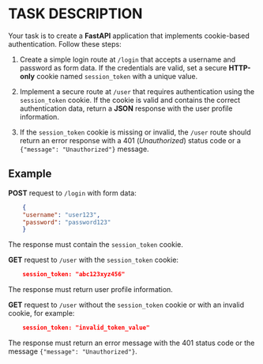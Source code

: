 # TASK DESCRIPTION

Your task is to create a **FastAPI** application that implements cookie-based authentication. Follow these steps:

1. Create a simple login route at `/login` that accepts a username and password as form data. If the credentials are valid, set a secure **HTTP-only** cookie named `session_token` with a unique value.

2. Implement a secure route at `/user` that requires authentication using the `session_token` cookie. If the cookie is valid and contains the correct authentication data, return a **JSON** response with the user profile information.

3. If the `session_token` cookie is missing or invalid, the `/user` route should return an error response with a 401 (*Unauthorized*) status code or a `{"message": "Unauthorized"}` message.

## Example

**POST** request to `/login` with form data:

```json
    {
    "username": "user123",
    "password": "password123"
    }
```

The response must contain the `session_token` cookie.

**GET** request to `/user` with the `session_token` cookie:

```json
    session_token: "abc123xyz456"
```

The response must return user profile information.

**GET** request to `/user` without the `session_token` cookie or with an invalid cookie, for example:

```json
    session_token: "invalid_token_value"
```

The response must return an error message with the 401 status code or the message `{"message": "Unauthorized"}`.
